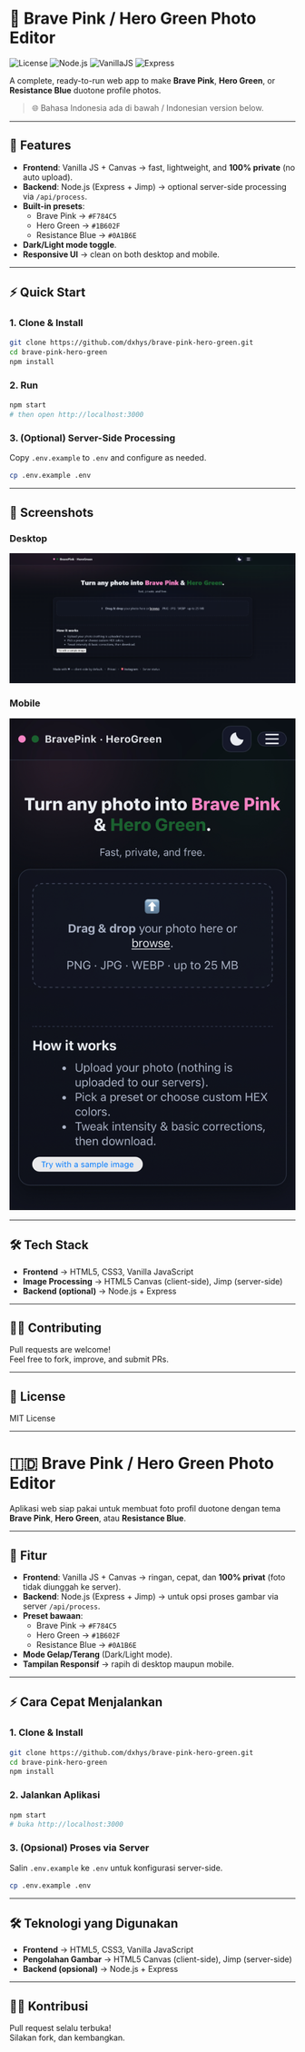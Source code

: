 # 🎨 Brave Pink / Hero Green Photo Editor

![License](https://img.shields.io/badge/License-MIT-green.svg) 
![Node.js](https://img.shields.io/badge/Node.js-18%2B-blue.svg) 
![VanillaJS](https://img.shields.io/badge/Frontend-VanillaJS-yellow.svg) 
![Express](https://img.shields.io/badge/Backend-Express-lightgrey.svg)

A complete, ready-to-run web app to make **Brave Pink**, **Hero Green**, or **Resistance Blue** duotone profile photos.

> 🌐 Bahasa Indonesia ada di bawah / Indonesian version below.

---

## 🚀 Features
- **Frontend**: Vanilla JS + Canvas → fast, lightweight, and **100% private** (no auto upload).
- **Backend**: Node.js (Express + Jimp) → optional server-side processing via `/api/process`.
- **Built-in presets**:
  - Brave Pink → `#F784C5`
  - Hero Green → `#1B602F`
  - Resistance Blue → `#0A1B6E`
- **Dark/Light mode toggle**.
- **Responsive UI** → clean on both desktop and mobile.

---

## ⚡ Quick Start

### 1. Clone & Install
```bash
git clone https://github.com/dxhys/brave-pink-hero-green.git
cd brave-pink-hero-green
npm install
```

### 2. Run
```bash
npm start
# then open http://localhost:3000
```

### 3. (Optional) Server-Side Processing
Copy `.env.example` to `.env` and configure as needed.
```bash
cp .env.example .env
```

---

## 📸 Screenshots

### Desktop
![Desktop](desktop-preview.png)

### Mobile
![Mobile](mobile-preview.png)

---

## 🛠️ Tech Stack
- **Frontend** → HTML5, CSS3, Vanilla JavaScript
- **Image Processing** → HTML5 Canvas (client-side), Jimp (server-side)
- **Backend (optional)** → Node.js + Express

---

## 👨‍💻 Contributing
Pull requests are welcome!  
Feel free to fork, improve, and submit PRs.

---

## 📄 License
MIT License

---

# 🇮🇩 Brave Pink / Hero Green Photo Editor

Aplikasi web siap pakai untuk membuat foto profil duotone dengan tema **Brave Pink**, **Hero Green**, atau **Resistance Blue**.

---

## 🚀 Fitur
- **Frontend**: Vanilla JS + Canvas → ringan, cepat, dan **100% privat** (foto tidak diunggah ke server).
- **Backend**: Node.js (Express + Jimp) → untuk opsi proses gambar via server `/api/process`.
- **Preset bawaan**:
  - Brave Pink → `#F784C5`
  - Hero Green → `#1B602F`
  - Resistance Blue → `#0A1B6E`
- **Mode Gelap/Terang** (Dark/Light mode).
- **Tampilan Responsif** → rapih di desktop maupun mobile.

---

## ⚡ Cara Cepat Menjalankan

### 1. Clone & Install
```bash
git clone https://github.com/dxhys/brave-pink-hero-green.git
cd brave-pink-hero-green
npm install
```

### 2. Jalankan Aplikasi
```bash
npm start
# buka http://localhost:3000
```

### 3. (Opsional) Proses via Server
Salin `.env.example` ke `.env` untuk konfigurasi server-side.
```bash
cp .env.example .env
```

---


## 🛠️ Teknologi yang Digunakan
- **Frontend** → HTML5, CSS3, Vanilla JavaScript
- **Pengolahan Gambar** → HTML5 Canvas (client-side), Jimp (server-side)
- **Backend (opsional)** → Node.js + Express

---

## 👨‍💻 Kontribusi
Pull request selalu terbuka!  
Silakan fork, dan kembangkan.
